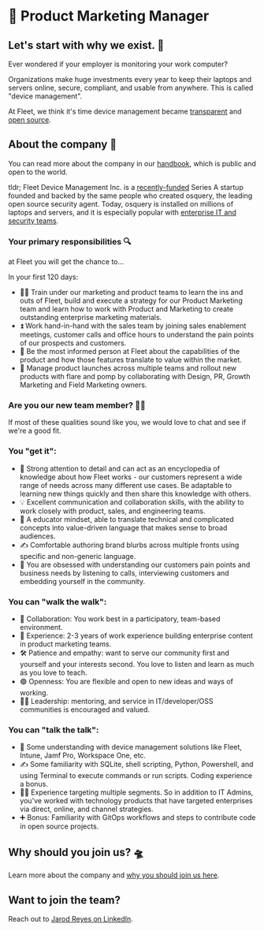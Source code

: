 # 🫧 Product Marketing Manager

## Let's start with why we exist. 📡

Ever wondered if your employer is monitoring your work computer?

Organizations make huge investments every year to keep their laptops and servers online, secure, compliant, and usable from anywhere. This is called "device management".

At Fleet, we think it's time device management became [transparent](https://fleetdm.com/transparency) and [open source](https://fleetdm.com/handbook/company#open-source).


## About the company 🌈

You can read more about the company in our [handbook](https://fleetdm.com/handbook/company), which is public and open to the world.

tldr; Fleet Device Management Inc. is a [recently-funded](https://techcrunch.com/2022/04/28/fleet-nabs-20m-to-enable-enterprises-to-manage-their-devices/) Series A startup founded and backed by the same people who created osquery, the leading open source security agent. Today, osquery is installed on millions of laptops and servers, and it is especially popular with [enterprise IT and security teams](https://www.linuxfoundation.org/press/press-release/the-linux-foundation-announces-intent-to-form-new-foundation-to-support-osquery-community).


### Your primary responsibilities 🔍

at Fleet you will get the chance to…

In your first 120 days:
- 🏋🏻 Train under our marketing and product teams to learn the ins and outs of Fleet, build and execute a strategy for our Product Marketing team and learn how to work with Product and Marketing to create outstanding enterprise marketing materials. 
- ⏫ Work hand-in-hand with the sales team by joining sales enablement meetings, customer calls and office hours to understand the pain points of our prospects and customers.
- 🥇 Be the most informed person at Fleet about the capabilities of the product and how those features translate to value within the market. 
- 🚀 Manage product launches across multiple teams and rollout new products with flare and pomp by collaborating with Design, PR, Growth Marketing and Field Marketing owners.


### Are you our new team member? 🧑‍🚀

If most of these qualities sound like you, we would love to chat and see if we're a good fit.

### You "get it":

- 🎯 Strong attention to detail and can act as an encyclopedia of knowledge about how Fleet works - our customers represent a wide range of needs across many different use cases. Be adaptable to learning new things quickly and then share this knowledge with others.
- 💡 Excellent communication and collaboration skills, with the ability to work closely with product, sales, and engineering teams.
- 👥 A educator mindset, able to translate technical and complicated concepts into value-driven language that makes sense to broad audiences.
- ✍️ Comfortable authoring brand blurbs across multiple fronts using specific and non-generic language.
- 🧠 You are obsessed with understanding our customers pain points and business needs by listening to calls, interviewing customers and embedding yourself in the community.

  
### You can "walk the walk":

- 🤝 Collaboration: You work best in a participatory, team-based environment.
- 🦉 Experience: 2-3 years of work experience building enterprise content in product marketing teams. 
- 🛠️ Patience and empathy: want to serve our community first and yourself and your interests second. You love to listen and learn as much as you love to teach.
- 🟣 Openness: You are flexible and open to new ideas and ways of working.
- 🧑‍✈️ Leadership: mentoring, and service in IT/developer/OSS communities is encouraged and valued.


### You can "talk the talk":

- 💭 Some understanding with device management solutions like Fleet, Intune, Jamf Pro, Workspace One, etc.
- ✍️ Some familiarity with SQLite, shell scripting, Python, Powershell, and using Terminal to execute commands or run scripts. Coding experience a bonus.
- 🧑‍🔬 Experience targeting multiple segments. So in addition to IT Admins, you've worked with technology products that have targeted enterprises via direct, online, and channel strategies.
- ➕ Bonus: Familiarity with GitOps workflows and steps to contribute code in open source projects.

## Why should you join us? 🛸

Learn more about the company and [why you should join us here](https://fleetdm.com/handbook/company#is-it-any-good).


## Want to join the team?

Reach out to [Jarod Reyes on LinkedIn](https://www.linkedin.com/in/jarodreyes/).

<meta name="maintainedBy" value="mikermcneil">
<meta name="title" value="🐋 Customer Support Engineer">
